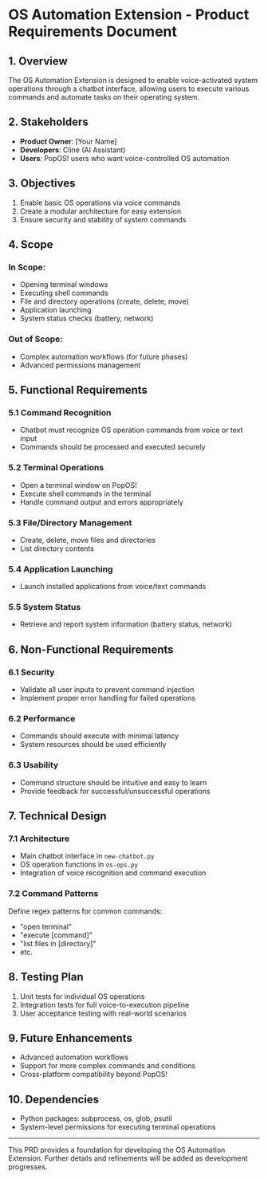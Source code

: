 # OS Automation Extension - Product Requirements Document

## 1. Overview
The OS Automation Extension is designed to enable voice-activated system operations through a chatbot interface, allowing users to execute various commands and automate tasks on their operating system.

## 2. Stakeholders
- **Product Owner**: [Your Name]
- **Developers**: Cline (AI Assistant)
- **Users**: PopOS! users who want voice-controlled OS automation

## 3. Objectives
1. Enable basic OS operations via voice commands
2. Create a modular architecture for easy extension
3. Ensure security and stability of system commands

## 4. Scope
### In Scope:
- Opening terminal windows
- Executing shell commands
- File and directory operations (create, delete, move)
- Application launching
- System status checks (battery, network)

### Out of Scope:
- Complex automation workflows (for future phases)
- Advanced permissions management

## 5. Functional Requirements

### 5.1 Command Recognition
- Chatbot must recognize OS operation commands from voice or text input
- Commands should be processed and executed securely

### 5.2 Terminal Operations
- Open a terminal window on PopOS!
- Execute shell commands in the terminal
- Handle command output and errors appropriately

### 5.3 File/Directory Management
- Create, delete, move files and directories
- List directory contents

### 5.4 Application Launching
- Launch installed applications from voice/text commands

### 5.5 System Status
- Retrieve and report system information (battery status, network)

## 6. Non-Functional Requirements

### 6.1 Security
- Validate all user inputs to prevent command injection
- Implement proper error handling for failed operations

### 6.2 Performance
- Commands should execute with minimal latency
- System resources should be used efficiently

### 6.3 Usability
- Command structure should be intuitive and easy to learn
- Provide feedback for successful/unsuccessful operations

## 7. Technical Design

### 7.1 Architecture
- Main chatbot interface in `new-chatbot.py`
- OS operation functions in `os-ops.py`
- Integration of voice recognition and command execution

### 7.2 Command Patterns
Define regex patterns for common commands:
- "open terminal"
- "execute [command]"
- "list files in [directory]"
- etc.

## 8. Testing Plan
1. Unit tests for individual OS operations
2. Integration tests for full voice-to-execution pipeline
3. User acceptance testing with real-world scenarios

## 9. Future Enhancements
- Advanced automation workflows
- Support for more complex commands and conditions
- Cross-platform compatibility beyond PopOS!

## 10. Dependencies
- Python packages: subprocess, os, glob, psutil
- System-level permissions for executing terminal operations

---

This PRD provides a foundation for developing the OS Automation Extension. Further details and refinements will be added as development progresses.
